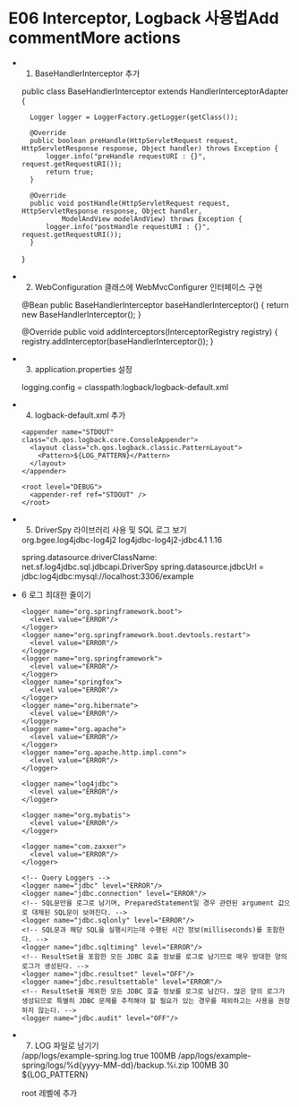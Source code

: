 # E06 Interceptor, Logback 사용법Add commentMore actions

- 1. BaseHandlerInterceptor 추가

	public class BaseHandlerInterceptor extends HandlerInterceptorAdapter {
	
		Logger logger = LoggerFactory.getLogger(getClass());
	
		@Override
		public boolean preHandle(HttpServletRequest request, HttpServletResponse response, Object handler) throws Exception {
			logger.info("preHandle requestURI : {}", request.getRequestURI());
			return true;
		}
		
		@Override
		public void postHandle(HttpServletRequest request, HttpServletResponse response, Object handler,
				ModelAndView modelAndView) throws Exception {
			logger.info("postHandle requestURI : {}", request.getRequestURI());
		}
	}
	
- 2. WebConfiguration 클래스에 WebMvcConfigurer 인터페이스 구현
 
	@Bean
	public BaseHandlerInterceptor baseHandlerInterceptor() {
		return new BaseHandlerInterceptor();
	}
	
	@Override
	public void addInterceptors(InterceptorRegistry registry) {
		registry.addInterceptor(baseHandlerInterceptor());
	}

- 3. application.properties 설정

	logging.config = classpath:logback/logback-default.xml
	
- 4. logback-default.xml 추가

	<?xml version="1.0" encoding="UTF-8"?>
	<configuration>
		<property name="LOG_PATTERN" value="%d{yyyy-MM-dd HH:mm:ss} %p %c[%method:%line] - %msg%n" />
		
	  <appender name="STDOUT" class="ch.qos.logback.core.ConsoleAppender">
	    <layout class="ch.qos.logback.classic.PatternLayout">
	      <Pattern>${LOG_PATTERN}</Pattern>
	    </layout>
	  </appender>

	  <root level="DEBUG">
	    <appender-ref ref="STDOUT" />
	  </root>
	</configuration>    	

- 5. DriverSpy 라이브러리 사용 및 SQL 로그 보기

	<!-- https://mvnrepository.com/artifact/org.bgee.log4jdbc-log4j2/log4jdbc-log4j2-jdbc4.1 -->
	<dependency>
	    <groupId>org.bgee.log4jdbc-log4j2</groupId>
	    <artifactId>log4jdbc-log4j2-jdbc4.1</artifactId>
	    <version>1.16</version>
	</dependency>

	spring.datasource.driverClassName: net.sf.log4jdbc.sql.jdbcapi.DriverSpy
	spring.datasource.jdbcUrl = jdbc:log4jdbc:mysql://localhost:3306/example
	
- 6 로그 최대한 줄이기


	  <logger name="org.springframework.boot">
	    <level value="ERROR"/>
	  </logger>
	  <logger name="org.springframework.boot.devtools.restart">
	    <level value="ERROR"/>
	  </logger>
	  <logger name="org.springframework">
	    <level value="ERROR"/>
	  </logger>
	  <logger name="springfox">
	    <level value="ERROR"/>
	  </logger>  
	  <logger name="org.hibernate">
	    <level value="ERROR"/>
	  </logger>  
	  <logger name="org.apache">
	    <level value="ERROR"/>
	  </logger>     
	  <logger name="org.apache.http.impl.conn">
	    <level value="ERROR"/>
	  </logger>    
	  
	  <logger name="log4jdbc">
	    <level value="ERROR"/>
	  </logger>
	  
	  <logger name="org.mybatis">
	    <level value="ERROR"/>
	  </logger> 
	  
	  <logger name="com.zaxxer">
	    <level value="ERROR"/>
	  </logger>      
	
	  <!-- Query Loggers -->
	  <logger name="jdbc" level="ERROR"/>
	  <logger name="jdbc.connection" level="ERROR"/>
	  <!-- SQL문만을 로그로 남기며, PreparedStatement일 경우 관련된 argument 값으로 대체된 SQL문이 보여진다. -->
	  <logger name="jdbc.sqlonly" level="ERROR"/>
	  <!-- SQL문과 해당 SQL을 실행시키는데 수행된 시간 정보(milliseconds)를 포함한다. -->
	  <logger name="jdbc.sqltiming" level="ERROR"/>
	  <!-- ResultSet을 포함한 모든 JDBC 호출 정보를 로그로 남기므로 매우 방대한 양의 로그가 생성된다. -->
	  <logger name="jdbc.resultset" level="OFF"/>
	  <logger name="jdbc.resultsettable" level="ERROR"/>
	  <!-- ResultSet을 제외한 모든 JDBC 호출 정보를 로그로 남긴다. 많은 양의 로그가 생성되므로 특별히 JDBC 문제를 추적해야 할 필요가 있는 경우를 제외하고는 사용을 권장하지 않는다. -->
	  <logger name="jdbc.audit" level="OFF"/> 
	  	
	
-	7. LOG 파일로 남기기
	
	  <appender name="LOG_FILE" class="ch.qos.logback.core.rolling.RollingFileAppender">
	    <file>/app/logs/example-spring.log</file>
	    <append>true</append>
	    <triggeringPolicy class="ch.qos.logback.core.rolling.SizeBasedTriggeringPolicy">
	        <MaxFileSize>100MB</MaxFileSize>
	      </triggeringPolicy>
	    <rollingPolicy class="ch.qos.logback.core.rolling.TimeBasedRollingPolicy">
	      <fileNamePattern>/app/logs/example-spring/logs/%d{yyyy-MM-dd}/backup.%i.zip</fileNamePattern>
	      <timeBasedFileNamingAndTriggeringPolicy
	        class="ch.qos.logback.core.rolling.SizeAndTimeBasedFNATP">
	        <maxFileSize>100MB</maxFileSize>
	      </timeBasedFileNamingAndTriggeringPolicy>
	      <!-- 30일 보관 -->
	      <maxHistory>30</maxHistory>
	    </rollingPolicy>
	    <encoder>
	      <pattern>${LOG_PATTERN}</pattern>
	    </encoder>
	  </appender>	 
	  
	  root 레벨에 추가
	  <appender-ref ref="LOG_FILE" />